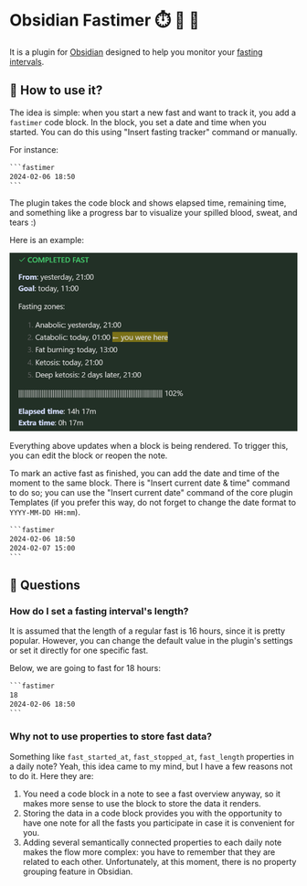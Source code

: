 # Obsidian Fastimer ⏱️ 🍔 🍺

It is a plugin for [Obsidian](https://obsidian.md) designed to help you monitor your [fasting intervals](https://en.wikipedia.org/wiki/Intermittent_fasting).  

## 🙂 How to use it?

The idea is simple: when you start a new fast and want to track it, you add a `fastimer` code block. In the block, you set a date and time when you started. You can do this using "Insert fasting tracker" command or manually.

For instance:

````
```fastimer
2024-02-06 18:50
```
````

The plugin takes the code block and shows elapsed time, remaining time, and something like a progress bar to visualize your spilled blood, sweat, and tears :)

Here is an example:

![Example](img/example-fast.png)

Everything above updates when a block is being rendered. To trigger this, you can edit the block or reopen the note.

To mark an active fast as finished, you can add the date and time of the moment to the same block. There is "Insert current date & time" command to do so; you can use the "Insert current date" command of the core plugin Templates (if you prefer this way, do not forget to change the date format to `YYYY-MM-DD HH:mm`).

````
```fastimer
2024-02-06 18:50
2024-02-07 15:00
```
````

## 🤔 Questions

### How do I set a fasting interval's length?

It is assumed that the length of a regular fast is 16 hours, since it is pretty popular. However, you can change the default value in the plugin's settings or set it directly for one specific fast. 

Below, we are going to fast for 18 hours:

````
```fastimer
18
2024-02-06 18:50
```
````

### Why not to use properties to store fast data?

Something like `fast_started_at`, `fast_stopped_at`, `fast_length` properties in a daily note? Yeah, this idea came to my mind, but I have a few reasons not to do it. Here they are:

1. You need a code block in a note to see a fast overview anyway, so it makes more sense to use the block to store the data it renders.
2. Storing the data in a code block provides you with the opportunity to have one note for all the fasts you participate in case it is convenient for you.
3. Adding several semantically connected properties to each daily note makes the flow more complex: you have to remember that they are related to each other. Unfortunately, at this moment, there is no property grouping feature in Obsidian.
